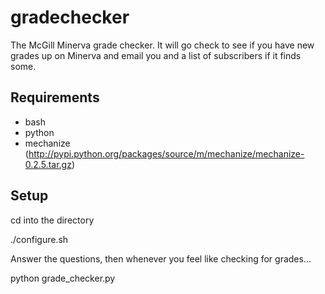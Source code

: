 gradechecker
============

The McGill Minerva grade checker. It will go check to see if you have new
grades up on Minerva and email you and a list of subscribers if it finds
some.

Requirements
------------
* bash
* python
* mechanize (http://pypi.python.org/packages/source/m/mechanize/mechanize-0.2.5.tar.gz)

Setup
-----
cd into the directory

  ./configure.sh

Answer the questions, then whenever you feel like checking for grades...

  python grade_checker.py
